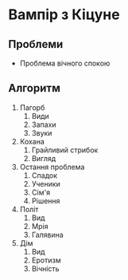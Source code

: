 # Вампір з Кіцуне

## Проблеми

* Проблема вічного спокою

## Алгоритм

1. Пагорб
    1. Види
    1. Запахи
    1. Звуки
1. Кохана
    1. Грайливий стрибок
    1. Вигляд
1. Остання проблема
    1. Спадок
    1. Ученики
    1. Сім'я
    1. Рішення
1. Політ
    1. Вид
    1. Мрія
    1. Галявина
1. Дім
    1. Вид
    1. Еротизм
    1. Вічність
